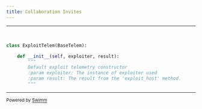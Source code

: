 ```yaml
---
title: Collaboration Invites
---
```

<SwmSnippet path="/monkey/infection_monkey/telemetry/exploit_telem.py" line="6">

---

&nbsp;

```python
class ExploitTelem(BaseTelem):

    def __init__(self, exploiter, result):
        """
        Default exploit telemetry constructor
        :param exploiter: The instance of exploiter used
        :param result: The result from the 'exploit_host' method.
        """
```

---

</SwmSnippet>

<SwmMeta version="3.0.0" repo-id="Z2l0aHViJTNBJTNBYmFja2VuZC1zd2ltbSUzQSUzQXJpY2FyZG9sb3Blemc=" repo-name="backend-swimm"><sup>Powered by [Swimm](https://app.swimm.io/)</sup></SwmMeta>
